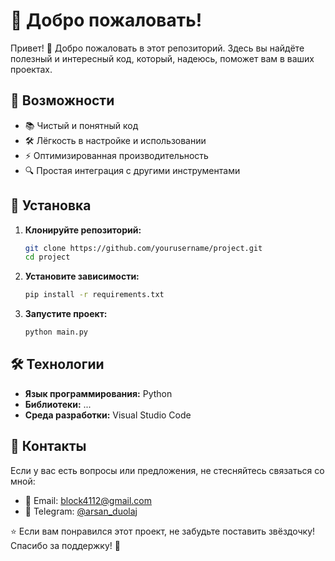 # 📌 Добро пожаловать!

Привет! 👋 Добро пожаловать в этот репозиторий. Здесь вы найдёте полезный и интересный код, который, надеюсь, поможет вам в ваших проектах.

## 🚀 Возможности
- 📚 Чистый и понятный код
- 🛠 Лёгкость в настройке и использовании
- ⚡ Оптимизированная производительность
- 🔍 Простая интеграция с другими инструментами

## 🔧 Установка
1. **Клонируйте репозиторий:**
   ```bash
   git clone https://github.com/yourusername/project.git
   cd project
   ```
2. **Установите зависимости:**
   ```bash
   pip install -r requirements.txt
   ```
3. **Запустите проект:**
   ```bash
   python main.py
   ```

## 🛠 Технологии
- **Язык программирования:** Python
- **Библиотеки:** ...
- **Среда разработки:** Visual Studio Code

## 🤝 Контакты
Если у вас есть вопросы или предложения, не стесняйтесь связаться со мной:
- 📧 Email: block4112@gmail.com
- 💬 Telegram: [@arsan_duolaj](https://t.me/arsan_duolaj)

⭐ Если вам понравился этот проект, не забудьте поставить звёздочку! Спасибо за поддержку! 🚀

